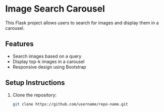 # Image Search Carousel

This Flask project allows users to search for images and display them in a carousel.

## Features
- Search images based on a query
- Display top-k images in a carousel
- Responsive design using Bootstrap

## Setup Instructions
1. Clone the repository:
   ```bash
   git clone https://github.com/username/repo-name.git
